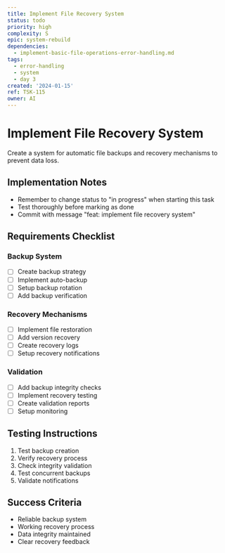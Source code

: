 ```yaml
---
title: Implement File Recovery System
status: todo
priority: high
complexity: S
epic: system-rebuild
dependencies:
  - implement-basic-file-operations-error-handling.md
tags:
  - error-handling
  - system
  - day 3
created: '2024-01-15'
ref: TSK-115
owner: AI
---
```


# Implement File Recovery System

Create a system for automatic file backups and recovery mechanisms to prevent data loss.

## Implementation Notes

- Remember to change status to "in progress" when starting this task
- Test thoroughly before marking as done
- Commit with message "feat: implement file recovery system"

## Requirements Checklist

### Backup System

- [ ] Create backup strategy
- [ ] Implement auto-backup
- [ ] Setup backup rotation
- [ ] Add backup verification

### Recovery Mechanisms

- [ ] Implement file restoration
- [ ] Add version recovery
- [ ] Create recovery logs
- [ ] Setup recovery notifications

### Validation

- [ ] Add backup integrity checks
- [ ] Implement recovery testing
- [ ] Create validation reports
- [ ] Setup monitoring

## Testing Instructions

1. Test backup creation
2. Verify recovery process
3. Check integrity validation
4. Test concurrent backups
5. Validate notifications

## Success Criteria

- Reliable backup system
- Working recovery process
- Data integrity maintained
- Clear recovery feedback
